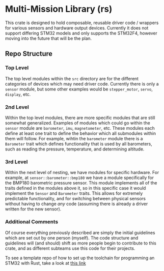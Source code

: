 # Multi-Mission Library (rs)
This crate is designed to hold composable, reusable driver code / wrappers for various sensors and hardware output devices. Currently it does not support differing STM32 models and only supports the STM32F4, however moving into the future that will be the plan.

## Repo Structure
### Top Level
The top level modules within the `src` directory are for the different categories of devices which may need driver code. Currently there is only a `sensor` module, but some other examples would be `stepper_motor`, `servo`, `display`, etc. 

### 2nd Level
Within the top level modules, there are more specific modules that are still somewhat generalized. Examples of modules which could go within the `sensor` module are `barometer`, `imu`, `magnetometer`, etc. These modules each define at least one trait to define the behavior which all submodules within them will follow. For example, wihtin the `barometer` module there is a `Barometer` trait which defines functionality that is used by all barometers, such as reading the pressure, temperature, and determining altitude.

### 3rd Level
Within the next level of nesting, we have modules for specific hardware. For example, at `sensor::barometer::bmp180` we have a module specifically for the BMP180 barometric pressure sensor. This module implements all of the traits defined in the modules above it, so in this specific case it would implement the `Sensor` and `Barometer` traits. This allows for extremely predictable functionality, and for switching between physical sensors without having to change *any* code (assuming there is already a driver written for the new sensor).

### Additional Comments
Of course everything previously described are simply the initial guidelines which are set out by one person (myself). The code structure and guidelines will (and should) shift as more people begin to contribute to this crate, and as different subteams use this code for their projects.

To see a template repo of how to set up the toolchain for programming an STM32 with Rust, take a look at [this link](https://github.com/kkingsbe/embedded-rust-stm)